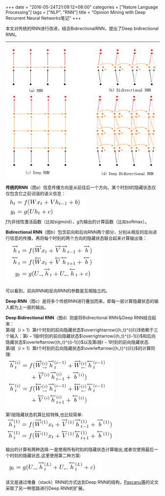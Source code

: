 +++
date = "2016-05-24T21:09:12+08:00"
categories = ["Nature Language Processing"]
tags = ["NLP", "RNN"]
title = "Opinion Mining with Deep Recurrent Neural Networks笔记"
+++


本文对传统的RNN进行改进，结合BidirectionalRNN，提出了Deep bidirectional RNN。
<!--more-->
----------
![Alt text](/img/1464096878586.png)   

**传统的RNN**（图a）信息传播方向是从前往后一个方向，某个时刻t的隐藏状态仅仅包含它之前词语的语义信息：   
![Alt text](/img/1464097111614.png)   
$f$为非线性激活函数（比如sigmoid），$g$为输出的计算函数（比如softmax）。   

**Bidirectional RNN**（图b）包含前向和后向RNN两个部分，分别从相反的反向进行信息的传播，再将每个时刻的两个方向的隐藏状态联合起来计算输出值：   
![Alt text](/img/1464097064201.png)   

可以看到，前向RNN和反向RNN的参数是互相独立的。

**Deep  RNN**（图c）是将多个传统RNN进行叠加而来，即每一层计算隐藏状态的输入都为上一层的输出。  

**Deep Bidirectional  RNN**（图d）则是将Bidirectional RNN与Deep RNN结合起来：   
第$i$层（$i>1$）第$t$个时刻的前向隐藏状态$\overrightarrow{{h_t}^{(i)}}$依赖于三个输入：第$i-1$层$t$时刻的前向隐藏状态$\overrightarrow{{h_t}^{(i-1)}}$和后向隐藏状态$\overleftarrow{{h_t}^{(i-1)}}$以及第$i$层$t-1$时刻的前向隐藏状态.   
第$i$层（$i>1$）第$t$个时刻的后向隐藏状态$\overleftarrow{{h_t}^{(i)}}$的计算同理:   
![Alt text](/img/1464098995066.png)   

第1层隐藏状态机算比较特殊,也比较简单:   
![Alt text](/img/1464099041075.png)   

输出的计算有两种选择:一是使用所有时刻的隐藏状态计算输出,或者仅使用最后一个时刻的隐藏状态.这里使用第二种方案:   
![Alt text](/img/1464097751597.png)   

该文是通过堆叠（stack）RNN的方式达到Deep RNN的结构，[Pascanu等](http://arxiv.org/abs/1312.6026)的论文采取了另一种思路进行Deep RNN的扩展。
